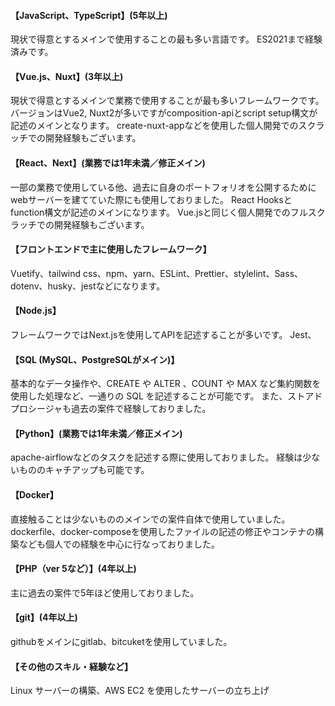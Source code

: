 #### 【JavaScript、TypeScript】(5年以上)
現状で得意とするメインで使用することの最も多い言語です。
ES2021まで経験済みです。

#### 【Vue.js、Nuxt】(3年以上)
現状で得意とするメインで業務で使用することが最も多いフレームワークです。
バージョンはVue2, Nuxt2が多いですがcomposition-apiとscript setup構文が記述のメインとなります。
create-nuxt-appなどを使用した個人開発でのスクラッチでの開発経験もございます。

#### 【React、Next】(業務では1年未満／修正メイン)
一部の業務で使用している他、過去に自身のポートフォリオを公開するためにwebサーバーを建てていた際にも使用しておりました。
React Hooksとfunction構文が記述のメインになります。 Vue.jsと同じく個人開発でのフルスクラッチでの開発経験もございます。

#### 【フロントエンドで主に使用したフレームワーク】 
Vuetify、tailwind css、npm、yarn、ESLint、Prettier、stylelint、Sass、dotenv、husky、jestなどになります。

#### 【Node.js】
フレームワークではNext.jsを使用してAPIを記述することが多いです。
Jest、

#### 【SQL (MySQL、PostgreSQLがメイン)】
基本的なデータ操作や、CREATE や ALTER 、COUNT や MAX など集約関数を使用した処理など、一通りの SQL を記述することが可能です。 
また、ストアドプロシージャも過去の案件で経験しておりました。

#### 【Python】(業務では1年未満／修正メイン)
apache-airflowなどのタスクを記述する際に使用しておりました。
経験は少ないもののキャチアップも可能です。

#### 【Docker】
直接触ることは少ないもののメインでの案件自体で使用していました。
dockerfile、docker-composeを使用したファイルの記述の修正やコンテナの構築なども個人での経験を中心に行なっておりました。

#### 【PHP（ver 5など）】(4年以上)
主に過去の案件で5年ほど使用しておりました。

#### 【git】(4年以上)
githubをメインにgitlab、bitcuketを使用していました。

#### 【その他のスキル・経験など】
Linux サーバーの構築、AWS EC2 を使用したサーバーの立ち上げ

